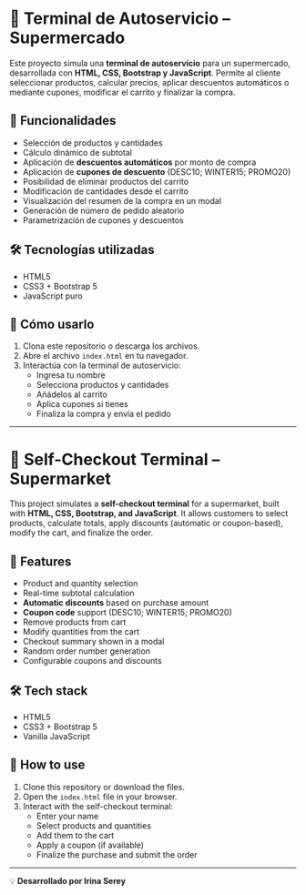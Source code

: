 # 🛒 Terminal de Autoservicio – Supermercado

Este proyecto simula una **terminal de autoservicio** para un supermercado, desarrollada con **HTML, CSS, Bootstrap y JavaScript**. Permite al cliente seleccionar productos, calcular precios, aplicar descuentos automáticos o mediante cupones, modificar el carrito y finalizar la compra.

## 📌 Funcionalidades

- Selección de productos y cantidades
- Cálculo dinámico de subtotal
- Aplicación de **descuentos automáticos** por monto de compra
- Aplicación de **cupones de descuento** (DESC10; WINTER15; PROMO20)
- Posibilidad de eliminar productos del carrito
- Modificación de cantidades desde el carrito
- Visualización del resumen de la compra en un modal
- Generación de número de pedido aleatorio
- Parametrización de cupones y descuentos

## 🛠️ Tecnologías utilizadas

- HTML5
- CSS3 + Bootstrap 5
- JavaScript puro

## 🧪 Cómo usarlo

1. Clona este repositorio o descarga los archivos.
2. Abre el archivo `index.html` en tu navegador.
3. Interactúa con la terminal de autoservicio:
   - Ingresa tu nombre
   - Selecciona productos y cantidades
   - Añádelos al carrito
   - Aplica cupones si tienes
   - Finaliza la compra y envía el pedido

---

# 🛒 Self-Checkout Terminal – Supermarket

This project simulates a **self-checkout terminal** for a supermarket, built with **HTML, CSS, Bootstrap, and JavaScript**. It allows customers to select products, calculate totals, apply discounts (automatic or coupon-based), modify the cart, and finalize the order.

## 📌 Features

- Product and quantity selection
- Real-time subtotal calculation
- **Automatic discounts** based on purchase amount
- **Coupon code** support (DESC10; WINTER15; PROMO20)
- Remove products from cart
- Modify quantities from the cart
- Checkout summary shown in a modal
- Random order number generation
- Configurable coupons and discounts

## 🛠️ Tech stack

- HTML5
- CSS3 + Bootstrap 5
- Vanilla JavaScript

## 🧪 How to use

1. Clone this repository or download the files.
2. Open the `index.html` file in your browser.
3. Interact with the self-checkout terminal:
   - Enter your name
   - Select products and quantities
   - Add them to the cart
   - Apply a coupon (if available)
   - Finalize the purchase and submit the order

---

💡 **Desarrollado por Irina Serey**
